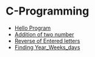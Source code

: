 # C-Programming
- [Hello Program](https://github.com/neerajsingh116/C-Programming/blob/master/Hello.c)
- [Addition of two number](https://github.com/neerajsingh116/C-Programming/blob/master/Addition_of%20_two_number)
- [Reverse of Entered letters](https://github.com/neerajsingh116/C-Programming/blob/master/Reverse_of_entered_number)
- [Finding Year_Weeks_days](https://github.com/neerajsingh116/C-Programming/blob/master/Year_Week_Days)
